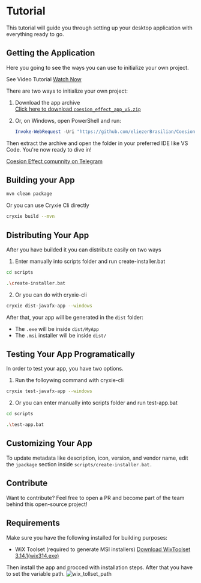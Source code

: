 # Tutorial

This tutorial will guide you through setting up your desktop application with everything ready to go.

## Getting the Application

Here you going to see the ways you can use to initialize your own project.

See Video Tutorial
[Watch Now](https://youtu.be/HJPHG8Bqq98)

There are two ways to initialize your own project:

1. Download the app archive  
   [Click here to download `coesion_effect_app_v5.zip`](https://github.com/eliezerBrasilian/Coesion-Effect/releases/download/v5/my_coesion_effect_app_v5.zip)

2. Or, on Windows, open PowerShell and run:

   ```powershell
   Invoke-WebRequest -Uri "https://github.com/eliezerBrasilian/Coesion-Effect/releases/download/v5/my_coesion_effect_app_v5.zip" -OutFile "coesion_effect_app_v5.zip"
   ```

Then extract the archive and open the folder in your preferred IDE like VS Code. You're now ready to dive in!

[Coesion Effect comunnity on Telegram](https://t.me/coesion_effect)

## Building your App

```bash
mvn clean package
```

Or you can use Cryxie Cli directly

```bash
cryxie build --mvn
```

## Distributing Your App

After you have builded it you can distribute easily on two ways

1. Enter manually into scripts folder and run create-installer.bat

```bash
cd scripts
```

```bash
.\create-installer.bat
```

2. Or you can do with cryxie-cli

```bash
cryxie dist-javafx-app --windows
```

After that, your app will be generated in the `dist` folder:

- The `.exe` will be inside `dist/MyApp`
- The `.msi` installer will be inside `dist/`

## Testing Your App Programatically

In order to test your app, you have two options.

1. Run the folloywing command with cryxie-cli

```bash
cryxie test-javafx-app --windows
```

2. Or you can enter manually into scripts folder and run test-app.bat

```bash
cd scripts
```

```bash
.\test-app.bat
```

## Customizing Your App

To update metadata like description, icon, version, and vendor name, edit the `jpackage` section inside `scripts/create-installer.bat.`

## Contribute

Want to contribute?
Feel free to open a PR and become part of the team behind this open-source project!

## Requirements

Make sure you have the following installed for building purposes:

- WiX Toolset (required to generate MSI installers)
  [Download WixToolset 3.14.1(wix314.exe)](https://github.com/wixtoolset/wix3/releases/tag/wix3141rtm)

Then install the app and procced with installation steps. After that you have to set the variable path.
![wix_tollset_path](https://github.com/user-attachments/assets/d92cc6ec-fdd9-4eac-bb82-1c878fa66937)
